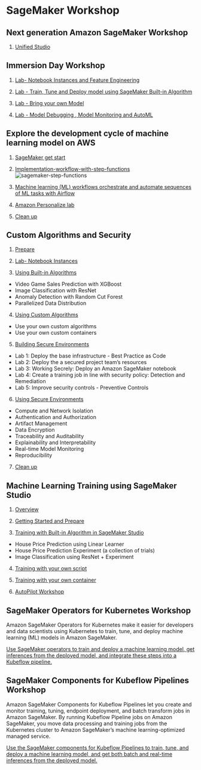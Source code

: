 # SageMaker Workshop

## Next generation Amazon SageMaker Workshop
1. [Unified Studio](https://catalog.us-east-1.prod.workshops.aws/workshops/06dbe60c-3a94-463e-8ac2-18c7f85788d4/en-US)
   
## Immersion Day Workshop
1. [Lab- Notebook Instances and Feature Engineering](https://sagemaker-immersionday.workshop.aws/lab1.html)

2. [Lab - Train, Tune and Deploy model using SageMaker Built-in Algorithm](https://sagemaker-immersionday.workshop.aws/lab2.html)

3. [Lab - Bring your own Model](https://sagemaker-immersionday.workshop.aws/lab3.html)

4. [Lab - Model Debugging , Model Monitoring and AutoML](https://sagemaker-immersionday.workshop.aws/lab4.html)

## Explore the development cycle of machine learning model on AWS
1. [SageMaker get start](https://www.sagemakerworkshop.com/start/)

2. [Implementation-workflow-with-step-functions](https://www.sagemakerworkshop.com/step/)
![sagemaker-step-functions](media/sagemaker-step-functions.png)

3. [Machine learning (ML) workflows orchestrate and automate sequences of ML tasks with Airflow](https://www.sagemakerworkshop.com/airflow/)

4. [Amazon Personalize lab](https://www.sagemakerworkshop.com/personalize/)

5. [Clean up](https://www.sagemakerworkshop.com/cleanup/)

## Custom Algorithms and Security
1. [Prepare](https://sagemaker-workshop.com/prerequisites.html)

2. [Lab- Notebook Instances](https://sagemaker-workshop.com/introduction.html)

3. [Using Built-in Algorithms](https://sagemaker-workshop.com/builtin.html)
- Video Game Sales Prediction with XGBoost
- Image Classification with ResNet
- Anomaly Detection with Random Cut Forest
- Parallelized Data Distribution

4. [Using Custom Algorithms](https://sagemaker-workshop.com/custom.html)
- Use your own custom algorithms
- Use your own custom containers

5. [Building Secure Environments](https://sagemaker-workshop.com/security_for_sysops.html)
- Lab 1: Deploy the base infrastructure - Best Practice as Code
- Lab 2: Deploy the a secured project team’s resources
- Lab 3: Working Secrely: Deploy an Amazon SageMaker notebook
- Lab 4: Create a training job in line with security policy: Detection and Remediation
- Lab 5: Improve security controls - Preventive Controls

6. [Using Secure Environments](https://sagemaker-workshop.com/security_for_users.html)
- Compute and Network Isolation
- Authentication and Authorization
- Artifact Management
- Data Encryption
- Traceability and Auditability
- Explainability and Interpretability
- Real-time Model Monitoring
- Reproducibility

7. [Clean up](https://sagemaker-workshop.com/cleanup.html)

## Machine Learning Training using SageMaker Studio
1. [Overview](https://www.getstartedonsagemaker.com/workshop-studio-training/)

2. [Getting Started and Prepare](https://www.getstartedonsagemaker.com/workshop-studio-training/gettingstarted/)

3. [Training with Built-in Algorithm in SageMaker Studio](https://www.getstartedonsagemaker.com/workshop-studio-training/trainingbuilt-in/)
- House Price Prediction using Linear Learner
- House Price Prediction Experiment (a collection of trials)
- Image Classification using ResNet + Experiment

4. [Training with your own script](https://www.getstartedonsagemaker.com/workshop-studio-training/trainingscriptmode/)

5. [Training with your own container](https://www.getstartedonsagemaker.com/workshop-studio-training/trainingbyoc/)

6. [AutoPilot Workshop](https://www.getstartedonsagemaker.com/workshop/)

## SageMaker Operators for Kubernetes Workshop
Amazon SageMaker Operators for Kubernetes make it easier for developers and data scientists using Kubernetes to train, tune, and deploy machine learning (ML) models in Amazon SageMaker. 

[Use SageMaker operators to train and deploy a machine learning model, get inferences from the deployed model, and integrate these steps into a Kubeflow pipeline.](https://www.getstartedonsagemaker.com/workshop-k8s-operators/)

## SageMaker Components for Kubeflow Pipelines Workshop

Amazon SageMaker Components for Kubeflow Pipelines let you create and monitor training, tuning, endpoint deployment, and batch transform jobs in Amazon SageMaker. By running Kubeflow Pipeline jobs on Amazon SageMaker, you move data processing and training jobs from the Kubernetes cluster to Amazon SageMaker’s machine learning-optimized managed service.

[Use the SageMaker components for Kubeflow Pipelines to train, tune, and deploy a machine learning model, and get both batch and real-time inferences from the deployed model.](https://www.getstartedonsagemaker.com/workshop-k8s-pipeline/)